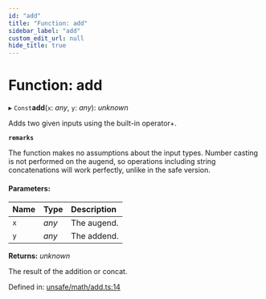 ```yaml
---
id: "add"
title: "Function: add"
sidebar_label: "add"
custom_edit_url: null
hide_title: true
---
```


# Function: add

▸ `Const`**add**(`x`: *any*, `y`: *any*): *unknown*

Adds two given inputs using the built-in operator+.

**`remarks`** 

The function makes no assumptions about the input types.
Number casting is not performed on the augend, so operations including string concatenations will work perfectly,
unlike in the safe version.

#### Parameters:

Name | Type | Description |
:------ | :------ | :------ |
`x` | *any* | The augend.   |
`y` | *any* | The addend.   |

**Returns:** *unknown*

The result of the addition or concat.

Defined in: [unsafe/math/add.ts:14](https://github.com/diced/hikidashi/blob/ec4e1b9/src/unsafe/math/add.ts#L14)
